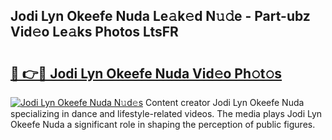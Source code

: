 ## Jodi Lyn Okeefe Nuda Le𝚊k𝚎d N𝚞𝚍e - Part-ubz Vid𝚎o Le𝚊ks Photos LtsFR

# <h2><a href="http://fbdw49.evod.top/?m=Jodi+Lyn+Okeefe+Nuda">🔗 👉🔴 Jodi Lyn Okeefe Nuda Vid𝚎o Ph𝚘t𝚘s</a></h2>

[![Jodi Lyn Okeefe Nuda N𝚞d𝚎s](https://i.imgur.com/8V9OHl7.gif)](http://fbdw49.evod.top/?m=Jodi+Lyn+Okeefe+Nuda)
Content creator Jodi Lyn Okeefe Nuda specializing in dance and lifestyle-related videos. The media plays Jodi Lyn Okeefe Nuda a significant role in shaping the perception of public figures. 
